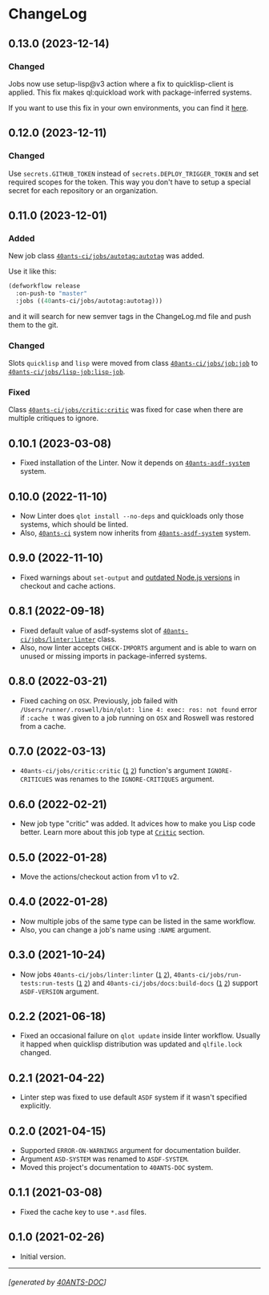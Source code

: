 <a id="x-2840ANTS-CI-2FCHANGELOG-3A-40CHANGELOG-2040ANTS-DOC-2FLOCATIVES-3ASECTION-29"></a>

# ChangeLog

<a id="x-2840ANTS-CI-2FCHANGELOG-3A-3A-7C0-2E13-2E0-7C-2040ANTS-DOC-2FLOCATIVES-3ASECTION-29"></a>

## 0.13.0 (2023-12-14)

<a id="changed"></a>

### Changed

Jobs now use setup-lisp@v3 action where a fix to quicklisp-client is applied.
This fix makes ql:quickload work with package-inferred systems.

If you want to use this fix in your own environments, you can find
it [here][64c0].

<a id="x-2840ANTS-CI-2FCHANGELOG-3A-3A-7C0-2E12-2E0-7C-2040ANTS-DOC-2FLOCATIVES-3ASECTION-29"></a>

## 0.12.0 (2023-12-11)

<a id="changed"></a>

### Changed

Use `secrets.GITHUB_TOKEN` instead of `secrets.DEPLOY_TRIGGER_TOKEN` and set required scopes for the token.
This way you don't have to setup a special secret for each repository or an organization.

<a id="x-2840ANTS-CI-2FCHANGELOG-3A-3A-7C0-2E11-2E0-7C-2040ANTS-DOC-2FLOCATIVES-3ASECTION-29"></a>

## 0.11.0 (2023-12-01)

<a id="added"></a>

### Added

New job class [`40ants-ci/jobs/autotag:autotag`][1b03] was added.

Use it like this:

```lisp
(defworkflow release
  :on-push-to "master"
  :jobs ((40ants-ci/jobs/autotag:autotag)))
```
and it will search for new semver tags in the ChangeLog.md file and push them to the git.

<a id="changed"></a>

### Changed

Slots `quicklisp` and `lisp` were moved from class [`40ants-ci/jobs/job:job`][17c5] to [`40ants-ci/jobs/lisp-job:lisp-job`][2f4c].

<a id="fixed"></a>

### Fixed

Class [`40ants-ci/jobs/critic:critic`][cd00] was fixed for case when there are multiple critiques to ignore.

<a id="x-2840ANTS-CI-2FCHANGELOG-3A-3A-7C0-2E10-2E1-7C-2040ANTS-DOC-2FLOCATIVES-3ASECTION-29"></a>

## 0.10.1 (2023-03-08)

* Fixed installation of the Linter. Now it depends on [`40ants-asdf-system`][d2a8] system.

<a id="x-2840ANTS-CI-2FCHANGELOG-3A-3A-7C0-2E10-2E0-7C-2040ANTS-DOC-2FLOCATIVES-3ASECTION-29"></a>

## 0.10.0 (2022-11-10)

* Now Linter does `qlot install --no-deps` and quickloads only those systems, which should be linted.
* Also, [`40ants-ci`][b171] system now inherits from [`40ants-asdf-system`][d2a8] system.

<a id="x-2840ANTS-CI-2FCHANGELOG-3A-3A-7C0-2E9-2E0-7C-2040ANTS-DOC-2FLOCATIVES-3ASECTION-29"></a>

## 0.9.0 (2022-11-10)

* Fixed warnings about `set-output` and [outdated Node.js versions][22b4] in checkout and cache actions.

<a id="x-2840ANTS-CI-2FCHANGELOG-3A-3A-7C0-2E8-2E1-7C-2040ANTS-DOC-2FLOCATIVES-3ASECTION-29"></a>

## 0.8.1 (2022-09-18)

* Fixed default value of asdf-systems slot of [`40ants-ci/jobs/linter:linter`][8918] class.
* Also, now linter accepts `CHECK-IMPORTS` argument and is able to warn on unused or missing imports in package-inferred systems.

<a id="x-2840ANTS-CI-2FCHANGELOG-3A-3A-7C0-2E8-2E0-7C-2040ANTS-DOC-2FLOCATIVES-3ASECTION-29"></a>

## 0.8.0 (2022-03-21)

* Fixed caching on `OSX`. Previously, job failed with
`/Users/runner/.roswell/bin/qlot: line 4: exec: ros: not found` error
if `:cache t` was given to a job running on `OSX` and Roswell was restored from a cache.

<a id="x-2840ANTS-CI-2FCHANGELOG-3A-3A-7C0-2E7-2E0-7C-2040ANTS-DOC-2FLOCATIVES-3ASECTION-29"></a>

## 0.7.0 (2022-03-13)

* `40ants-ci/jobs/critic:critic` ([`1`][cd00] [`2`][484a]) function's argument `IGNORE-CRITICUES` was
renames to the `IGNORE-CRITIQUES` argument.

<a id="x-2840ANTS-CI-2FCHANGELOG-3A-3A-7C0-2E6-2E0-7C-2040ANTS-DOC-2FLOCATIVES-3ASECTION-29"></a>

## 0.6.0 (2022-02-21)

* New job type "critic" was added. It advices how to make you Lisp code better.
Learn more about this job type at [`Critic`][240b] section.

<a id="x-2840ANTS-CI-2FCHANGELOG-3A-3A-7C0-2E5-2E0-7C-2040ANTS-DOC-2FLOCATIVES-3ASECTION-29"></a>

## 0.5.0 (2022-01-28)

* Move the actions/checkout action from v1 to v2.

<a id="x-2840ANTS-CI-2FCHANGELOG-3A-3A-7C0-2E4-2E0-7C-2040ANTS-DOC-2FLOCATIVES-3ASECTION-29"></a>

## 0.4.0 (2022-01-28)

* Now multiple jobs of the same type can be listed in the same workflow.
* Also, you can change a job's name using `:NAME` argument.

<a id="x-2840ANTS-CI-2FCHANGELOG-3A-3A-7C0-2E3-2E0-7C-2040ANTS-DOC-2FLOCATIVES-3ASECTION-29"></a>

## 0.3.0 (2021-10-24)

* Now jobs `40ants-ci/jobs/linter:linter` ([`1`][8918] [`2`][523a]), `40ants-ci/jobs/run-tests:run-tests` ([`1`][e35d] [`2`][6cb7]) and `40ants-ci/jobs/docs:build-docs` ([`1`][13b8] [`2`][1ddb])
support `ASDF-VERSION` argument.

<a id="x-2840ANTS-CI-2FCHANGELOG-3A-3A-7C0-2E2-2E2-7C-2040ANTS-DOC-2FLOCATIVES-3ASECTION-29"></a>

## 0.2.2 (2021-06-18)

* Fixed an occasional failure on `qlot update` inside linter workflow.
Usually it happed when quicklisp distribution was updated and `qlfile.lock`
changed.

<a id="x-2840ANTS-CI-2FCHANGELOG-3A-3A-7C0-2E2-2E1-7C-2040ANTS-DOC-2FLOCATIVES-3ASECTION-29"></a>

## 0.2.1 (2021-04-22)

* Linter step was fixed to use default
`ASDF` system if it wasn't specified explicitly.

<a id="x-2840ANTS-CI-2FCHANGELOG-3A-3A-7C0-2E2-2E0-7C-2040ANTS-DOC-2FLOCATIVES-3ASECTION-29"></a>

## 0.2.0 (2021-04-15)

* Supported `ERROR-ON-WARNINGS` argument for documentation builder.
* Argument `ASD-SYSTEM` was renamed to `ASDF-SYSTEM`.
* Moved this project's documentation to `40ANTS-DOC` system.

<a id="x-2840ANTS-CI-2FCHANGELOG-3A-3A-7C0-2E1-2E1-7C-2040ANTS-DOC-2FLOCATIVES-3ASECTION-29"></a>

## 0.1.1 (2021-03-08)

* Fixed the cache key to use `*.asd` files.

<a id="x-2840ANTS-CI-2FCHANGELOG-3A-3A-7C0-2E1-2E0-7C-2040ANTS-DOC-2FLOCATIVES-3ASECTION-29"></a>

## 0.1.0 (2021-02-26)

* Initial version.


[d2a8]: /home/runner/work/40ants-asdf-system/40ants-asdf-system/docs/build/#x-28-23A-28-2818-29-20BASE-CHAR-20-2E-20-2240ants-asdf-system-22-29-20ASDF-2FSYSTEM-3ASYSTEM-29
[b171]: https://40ants.com/ci/#x-28-23A-28-289-29-20BASE-CHAR-20-2E-20-2240ants-ci-22-29-20ASDF-2FSYSTEM-3ASYSTEM-29
[1b03]: https://40ants.com/ci/#x-2840ANTS-CI-2FJOBS-2FAUTOTAG-3AAUTOTAG-20CLASS-29
[cd00]: https://40ants.com/ci/#x-2840ANTS-CI-2FJOBS-2FCRITIC-3ACRITIC-20CLASS-29
[484a]: https://40ants.com/ci/#x-2840ANTS-CI-2FJOBS-2FCRITIC-3ACRITIC-20FUNCTION-29
[1ddb]: https://40ants.com/ci/#x-2840ANTS-CI-2FJOBS-2FDOCS-3ABUILD-DOCS-20CLASS-29
[13b8]: https://40ants.com/ci/#x-2840ANTS-CI-2FJOBS-2FDOCS-3ABUILD-DOCS-20FUNCTION-29
[17c5]: https://40ants.com/ci/#x-2840ANTS-CI-2FJOBS-2FJOB-3AJOB-20CLASS-29
[8918]: https://40ants.com/ci/#x-2840ANTS-CI-2FJOBS-2FLINTER-3ALINTER-20CLASS-29
[523a]: https://40ants.com/ci/#x-2840ANTS-CI-2FJOBS-2FLINTER-3ALINTER-20FUNCTION-29
[2f4c]: https://40ants.com/ci/#x-2840ANTS-CI-2FJOBS-2FLISP-JOB-3ALISP-JOB-20CLASS-29
[6cb7]: https://40ants.com/ci/#x-2840ANTS-CI-2FJOBS-2FRUN-TESTS-3ARUN-TESTS-20CLASS-29
[e35d]: https://40ants.com/ci/#x-2840ANTS-CI-2FJOBS-2FRUN-TESTS-3ARUN-TESTS-20FUNCTION-29
[240b]: https://40ants.com/ci/#x-2840ANTS-CI-3A-3A-40CRITIC-2040ANTS-DOC-2FLOCATIVES-3ASECTION-29
[22b4]: https://github.blog/changelog/2022-09-22-github-actions-all-actions-will-begin-running-on-node16-instead-of-node12/
[64c0]: https://github.com/40ants/quicklisp-client-fix

* * *
###### [generated by [40ANTS-DOC](https://40ants.com/doc/)]
